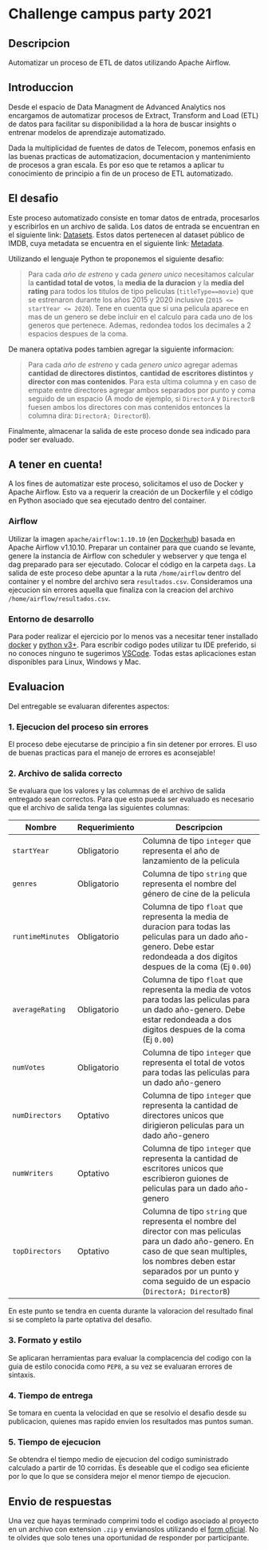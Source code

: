 # Challenge campus party 2021

## Descripcion

Automatizar un proceso de ETL de datos utilizando Apache Airflow.

## Introduccion

Desde el espacio de Data Managment de Advanced Analytics nos encargamos de automatizar procesos de Extract, Transform and Load (ETL) de datos para facilitar su disponibilidad a la hora de buscar insights o entrenar modelos de aprendizaje automatizado.

Dada la multiplicidad de fuentes de datos de Telecom, ponemos enfasis en las buenas practicas de automatizacion, documentacion y mantenimiento de procesos a gran escala. Es por eso que te retamos a aplicar tu conocimiento de principio a fin de un proceso de ETL automatizado.

## El desafio

Este proceso automatizado consiste en tomar datos de entrada, procesarlos y escribirlos en un archivo de salida. Los datos de entrada se encuentran en el siguiente link: [Datasets](https://datasets.imdbws.com/).
Estos datos pertenecen al dataset público de IMDB, cuya metadata se encuentra en el siguiente link: [Metadata](https://www.imdb.com/interfaces/).


Utilizando el lenguaje Python te proponemos el siguiente desafio:

> Para cada *año de estreno* y cada *genero unico* necesitamos calcular la **cantidad total de votos**, la **media de la duracion** y la **media del rating** para todos los titulos de tipo peliculas (`titleType==movie`) que se estrenaron durante los años 2015 y 2020 inclusive (`2015 <= startYear <= 2020`). Tene en cuenta que si una pelicula aparece en mas de un genero se debe incluir en el calculo para cada uno de los generos que pertenece. Ademas, redondea todos los decimales a 2 espacios despues de la coma.

De manera optativa podes tambien agregar la siguiente informacion:

> Para cada *año de estreno* y cada *genero unico* agregar ademas **cantidad de directores distintos**, **cantidad de escritores distintos** y **director con mas contenidos**. Para esta ultima columna y en caso de empate entre directores agregar ambos separados por punto y coma seguido de un espacio (A modo de ejemplo, si `DirectorA` y `DirectorB` fuesen ambos los directores con mas contenidos entonces la columna dira: `DirectorA; DirectorB`).

Finalmente, almacenar la salida de este proceso donde sea indicado para poder ser evaluado.

## A tener en cuenta!

A los fines de automatizar este proceso, solicitamos el uso de Docker y Apache Airflow. Esto va a requerir la creación de un Dockerfile y el código en Python asociado que sea ejecutado dentro del container.

### Airflow

Utilizar la imagen `apache/airflow:1.10.10` (en [Dockerhub](https://hub.docker.com/r/apache/airflow)) basada en Apache Airflow v1.10.10. Preparar un container para que cuando se levante, genere la instancia de Airflow con scheduler y webserver y que tenga el dag preparado para ser ejecutado. Colocar el código en la carpeta `dags`. La salida de este proceso debe apuntar a la ruta `/home/airflow` dentro del container y el nombre del archivo sera `resultados.csv`. Consideramos una ejecucion sin errores aquella que finaliza con la creacion del archivo `/home/airflow/resultados.csv`.

### Entorno de desarrollo

Para poder realizar el ejercicio por lo menos vas a necesitar tener installado [docker](https://docs.docker.com/get-docker/) y [python v3+](https://www.python.org/downloads/). Para escribir codigo podes utilizar tu IDE preferido, si no conoces ninguno te sugerimos [VSCode](https://code.visualstudio.com/download). Todas estas aplicaciones estan disponibles para Linux, Windows y Mac.

## Evaluacion

Del entregable se evaluaran diferentes aspectos:

### 1. Ejecucion del proceso sin errores

El proceso debe ejecutarse de principio a fin sin detener por errores. El uso de buenas practicas para el manejo de errores es aconsejable!

### 2. Archivo de salida correcto

Se evaluara que los valores y las columnas de el archivo de salida entregado sean correctos. Para que esto pueda ser evaluado es necesario que el archivo de salida tenga las siguientes columnas:

| Nombre     | Requerimiento | Descripcion |
|------------|---------------|-------------|
| `startYear`      | Obligatorio |Columna de tipo `integer` que representa el año de lanzamiento de la pelicula |
| `genres`         | Obligatorio | Columna de tipo `string` que representa el nombre del género de cine de la pelicula |
| `runtimeMinutes` | Obligatorio | Columna de tipo `float` que representa la media de duracion para todas las peliculas para un dado año-genero. Debe estar redondeada a dos digitos despues de la coma (Ej `0.00`) |
| `averageRating`  | Obligatorio | Columna de tipo `float` que representa la media de votos para todas las peliculas para un dado año-genero. Debe estar redondeada a dos digitos despues de la coma (Ej `0.00`) |
| `numVotes`       | Obligatorio | Columna de tipo `integer` que representa el total de votos para todas las peliculas para un dado año-genero |
| `numDirectors`   | Optativo    | Columna de tipo `integer` que representa la cantidad de directores unicos que dirigieron peliculas para un dado año-genero |
| `numWriters`     | Optativo    | Columna de tipo `integer` que representa la cantidad de escritores unicos que escribieron guiones de peliculas para un dado año-genero |
| `topDirectors`   | Optativo    | Columna de tipo `string` que representa el nombre del director con mas peliculas para un dado año-genero. En caso de que sean multiples, los nombres deben estar separados por un punto y coma seguido de un espacio (`DirectorA; DirectorB`) |

En este punto se tendra en cuenta durante la valoracion del resultado final si se completo la parte optativa del desafio.

### 3. Formato y estilo

Se aplicaran herramientas para evaluar la complacencia del codigo con la guia de estilo conocida como `PEP8`, a su vez se evaluaran errores de sintaxis.


### 4. Tiempo de entrega

Se tomara en cuenta la velocidad en que se resolvio el desafio desde su publicacion, quienes mas rapido envien los resultados mas puntos suman.

### 5. Tiempo de ejecucion

Se obtendra el tiempo medio de ejecucion del codigo suministrado calculado a partir de 10 corridas. Es deseable que el codigo sea eficiente por lo que lo que se considera mejor el menor tiempo de ejecucion.

## Envio de respuestas

Una vez que hayas terminado comprimi todo el codigo asociado al proyecto en un archivo con extension `.zip` y envianoslos utilizando el [form oficial](https://forms.gle/NCmceGRUEbMMYioq5). No te olvides que solo tenes una oportunidad de responder por participante.
